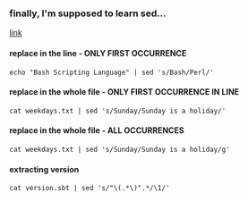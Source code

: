 ### finally, I'm supposed to learn sed...
[link](https://linuxhint.com/50_sed_command_examples/)

#### replace in the line - ONLY FIRST OCCURRENCE
```shell
echo "Bash Scripting Language" | sed 's/Bash/Perl/'
```

#### replace in the whole file - ONLY FIRST OCCURRENCE IN LINE
```shell
cat weekdays.txt | sed 's/Sunday/Sunday is a holiday/'
```

#### replace in the whole file - ALL OCCURRENCES
```shell
cat weekdays.txt | sed 's/Sunday/Sunday is a holiday/g'
```

#### extracting version  
```shell
cat version.sbt | sed 's/"\(.*\)".*/\1/'
```

#### 
```shell

```
